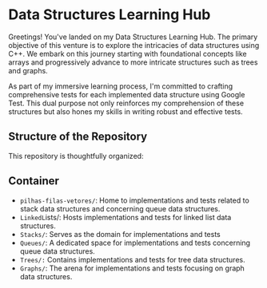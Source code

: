 # Data Structures Learning Hub
Greetings! You've landed on my Data Structures Learning Hub. The primary objective of this venture is to explore the intricacies of data structures using C++. We embark on this journey starting with foundational concepts like arrays and progressively advance to more intricate structures such as trees and graphs.

As part of my immersive learning process, I'm committed to crafting comprehensive tests for each implemented data structure using Google Test. This dual purpose not only reinforces my comprehension of these structures but also hones my skills in writing robust and effective tests.

## Structure of the Repository

This repository is thoughtfully organized:

## Container
- `pilhas-filas-vetores/`: Home to implementations and tests related to stack data structures and concerning queue data structures.
- `LinkedL`ists/: Hosts implementations and tests for linked list data structures.
- `Stacks/`: Serves as the domain for implementations and tests 
- `Queues/`: A dedicated space for implementations and tests concerning queue data structures.
- `Trees/:` Contains implementations and tests for tree data structures.
- `Graphs/`: The arena for implementations and tests focusing on graph data structures.